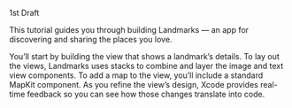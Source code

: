 1st Draft

This tutorial guides you through building Landmarks — an app for discovering and sharing the places you love. 

You’ll start by building the view that shows a landmark’s details. To lay out the views, Landmarks uses stacks to combine
and layer the image and text view components. To add a map to the view, you’ll include a standard MapKit component. 
As you refine the view’s design, Xcode provides real-time feedback so you can see how those changes translate into code.
